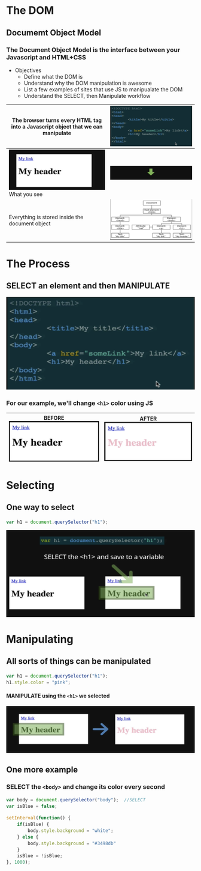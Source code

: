 # The DOM
## Documemt Object Model
### The Document Object Model is the interface between your Javascript and HTML+CSS

* Objectives
  * Define what the DOM is 
  * Understand why the DOM manipulation is awesome
  * List a few examples of sites that use JS to manipualate the DOM
  * Understand the SELECT, then Manipulate workflow

The browser turns every HTML tag into a Javascript object that we can manipulate |![Image of HTML](../01_intro_dom/images/html.png)
-------------------------------------------------------------------------------- | -----------------------------------------------
![Image of What we see](../01_intro_dom/images/see.png) What you see | ![Image of Arrow](../01_intro_dom/images/arrow.png)
Everything is stored inside the document object | ![Image of DOM Chart](../01_intro_dom/images/dom1.png)

# The Process
## SELECT an element and then MANIPULATE
![Image of HTML](../01_intro_dom/images/html.png)
### For our example, we'll change `<h1>` color using JS

BEFORE![Image of What we see before](../01_intro_dom/images/before.png) | AFTER ![Image of what you see after JS changes](../01_intro_dom/images/after.png)
------------------------------------------------------------------- | ---------------------------------------------------------------------------------

# Selecting
## One way to select

```javascript
var h1 = document.querySelector("h1");
```

![Image of What is selected](../01_intro_dom/images/select1.png)

# Manipulating
## All sorts of things can be manipulated

```javascript
var h1 = document.querySelector("h1");
h1.style.color = "pink";
```

#### MANIPULATE using the `<h1>` we selected

![Image of h1 being turned pink with JS](../01_intro_dom/images/manipulate.png)

## One more example
### SELECT the `<body>` and change its color every second

```javascript
var body = document.querySelector("body");  //SELECT
var isBlue = false;
```

```javascript
setInterval(function() {
    if(isBlue) {
        body.style.background = "white";
    } else {
        body.style.background = "#3498db"
    }
    isBlue = !isBlue;
}, 1000);
```

